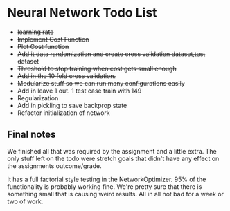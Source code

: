 # Neural Network Todo List
* ~~learning rate~~
* ~~Implement Cost Function~~
* ~~Plot Cost function~~
* ~~Add it data randomization and create cross validation dataset,test dataset~~
* ~~Threshold to stop training when cost gets small enough~~
* ~~Add in the 10 fold cross validation.~~
* ~~Modularize stuff so we can run many configurations easily~~
* Add in leave 1 out. 1 test case train with 149
* Regularization
* Add in pickling to save backprop state
* Refactor initialization of network


## Final notes
 We finished all that was required by the assignment and a little extra.
 The only stuff left on the todo were stretch goals that didn't have any effect
 on the assignments outcome/grade.

 It has a full factorial style testing in the NetworkOptimizer. 95% of the functionality
 is probably working fine. We're pretty sure that there is something small that
 is causing weird results. All in all not bad for a week or two of work.
